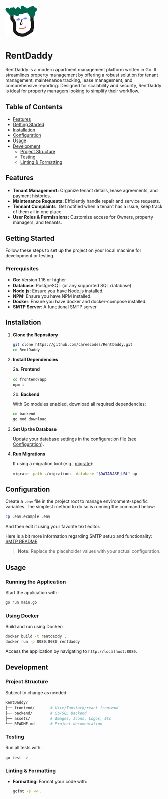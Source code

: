 ![image](assets/logo.png)

# RentDaddy

RentDaddy is a modern apartment management platform written in Go. It
streamlines property management by offering a robust solution for tenant
management, maintenance tracking, lease management, and comprehensive reporting.
Designed for scalability and security, RentDaddy is ideal for property managers
looking to simplify their workflow.

## Table of Contents

- [Features](#features)
- [Getting Started](#getting-started)
- [Installation](#installation)
- [Configuration](#configuration)
- [Usage](#usage)
- [Development](#development)
  - [Project Structure](#project-structure)
  - [Testing](#testing)
  - [Linting & Formatting](#linting--formatting)

## Features

- **Tenant Management:** Organize tenant details, lease agreements, and payment histories.
- **Maintenance Requests:** Efficiently handle repair and service requests.
- **Tennant Complaints**: Get notified when a tenant has a issue, keep track of
  them all in one place
- **User Roles & Permissions:** Customize access for Owners, property managers,
  and tenants.

## Getting Started

Follow these steps to set up the project on your local machine for development
or testing.

### Prerequisites

- **Go:** Version 1.16 or higher
- **Database:** PostgreSQL (or any supported SQL database)
- **Node.js:** Ensure you have Node.js installed.
- **NPM:** Ensure you have NPM installed.
- **Docker**: Ensure you have docker and docker-compose installed.
- **SMTP Server**: A functional SMTP server

## Installation

1. **Clone the Repository**

   ```bash
   git clone https://github.com/careecodes/RentDaddy.git
   cd RentDaddy
   ```

2. **Install Dependencies**

   2a. **Frontend**

   ```bash
   cd frontend/app
   npm i
   ```

   2b. **Backend**

   With Go modules enabled, download all required dependencies:

   ```bash
   cd backend
   go mod download
   ```

3. **Set Up the Database**

   Update your database settings in the configuration file (see [Configuration](#configuration)).

4. **Run Migrations**

   If using a migration tool (e.g., [migrate](https://github.com/golang-migrate/migrate)):

   ```bash
   migrate -path ./migrations -database "$DATABASE_URL" up
   ```

## Configuration

Create a `.env` file in the project root to manage environment-specific
variables. The simplest method to do so is running the command below:

```bash
cp .env.example .env
```

And then edit it using your favorite text editor.

Here is a bit more information regarding SMTP setup and functionality: [SMTP
README](./backend/internal/smtp/SMTP_README.md)

> **Note:** Replace the placeholder values with your actual configuration.

## Usage

### Running the Application

Start the application with:

```bash
go run main.go
```

### Using Docker

Build and run using Docker:

```bash
docker build -t rentdaddy .
docker run -p 8080:8080 rentdaddy
```

Access the application by navigating to `http://localhost:8080`.

## Development

### Project Structure

Subject to change as needed

```bash
RentDaddy/
├── frontend/       # Vite/Tanstack/react frontend
├── backend/        # Go/SQL Backend
├── assets/         # Images, Icons, Logos, Etc
└── README.md       # Project documentation
```

### Testing

Run all tests with:

```bash
go test -v
```

### Linting & Formatting

- **Formatting:** Format your code with:

  ```bash
  gofmt -s -w .
  ```
